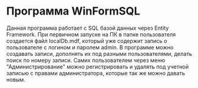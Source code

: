# Программа WinFormSQL

Данная программа работает с SQL базой данных через Entity Framework.
При первичном запуске на ПК в папке пользователя создается файл localDb.mdf, который уже содержит запись о пользователе с логином и паролем admin.
В программе можно создавать записи, дополнять их под разными пользователями, делать поиск по номеру записи. 
Самих пользователем через меню "Администрирование" можно регистрировать и удалять под учетной записью с правами администратора, которые так же можно давать новым.
